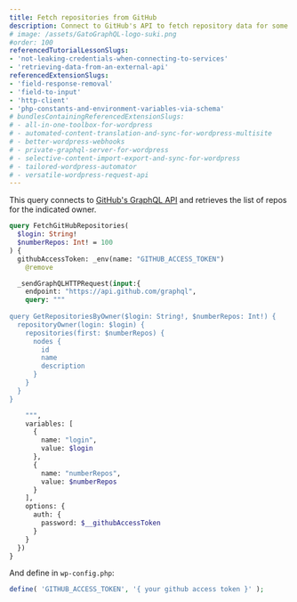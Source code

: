 ```yaml
---
title: Fetch repositories from GitHub
description: Connect to GitHub's API to fetch repository data for some account
# image: /assets/GatoGraphQL-logo-suki.png
#order: 100
referencedTutorialLessonSlugs:
- 'not-leaking-credentials-when-connecting-to-services'
- 'retrieving-data-from-an-external-api'
referencedExtensionSlugs:
- 'field-response-removal'
- 'field-to-input'
- 'http-client'
- 'php-constants-and-environment-variables-via-schema'
# bundlesContainingReferencedExtensionSlugs:
# - all-in-one-toolbox-for-wordpress
# - automated-content-translation-and-sync-for-wordpress-multisite
# - better-wordpress-webhooks
# - private-graphql-server-for-wordpress
# - selective-content-import-export-and-sync-for-wordpress
# - tailored-wordpress-automator
# - versatile-wordpress-request-api
---
```


This query connects to [GitHub's GraphQL API](https://docs.github.com/en/graphql) and retrieves the list of repos for the indicated owner.

```graphql
query FetchGitHubRepositories(
  $login: String!
  $numberRepos: Int! = 100
) {
  githubAccessToken: _env(name: "GITHUB_ACCESS_TOKEN")
    @remove

  _sendGraphQLHTTPRequest(input:{
    endpoint: "https://api.github.com/graphql",
    query: """
    
query GetRepositoriesByOwner($login: String!, $numberRepos: Int!) {
  repositoryOwner(login: $login) {
    repositories(first: $numberRepos) {
      nodes {
        id
        name
        description
      }
    }
  }
}

    """,
    variables: [
      {
        name: "login",
        value: $login
      },
      {
        name: "numberRepos",
        value: $numberRepos
      }
    ],
    options: {
      auth: {
        password: $__githubAccessToken
      }
    }
  })
}
```

And define in `wp-config.php`:

```php
define( 'GITHUB_ACCESS_TOKEN', '{ your github access token }' );
```
